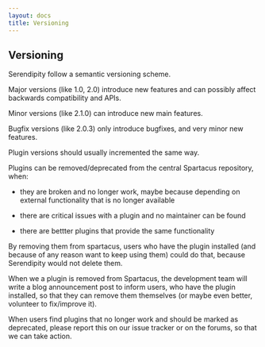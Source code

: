 ```yaml
---
layout: docs
title: Versioning
---
```


## Versioning

Serendipity follow a semantic versioning scheme.

Major versions (like 1.0, 2.0) introduce new features and can possibly affect backwards compatibility and APIs.

Minor versions (like 2.1.0) can introduce new main features.

Bugfix versions (like 2.0.3) only introduce bugfixes, and very minor new features.

Plugin versions should usually incremented the same way.

Plugins can be removed/deprecated from the central Spartacus repository, when:

* they are broken and no longer work, maybe because depending on external functionality that is no longer available

* there are critical issues with a plugin and no maintainer can be found

* there are bettter plugins that provide the same functionality

By removing them from spartacus, users who have the plugin installed (and because of any reason want to keep using them) could do that, because Serendipity would not delete them.

When we a plugin is removed from Spartacus, the development team will  write a blog announcement post to inform users, who have the plugin installed, so that they can remove them themselves (or maybe even better, volunteer to fix/improve it).

When users find plugins that no longer work and should be marked as deprecated, please report this on our issue tracker or on the forums, so that we can take action.
